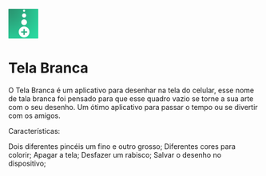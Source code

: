 ![]( https://github.com/Silva-Tech-Souza/Android-app-Tela-Bramca/blob/main/icone_play_tbdois%20(1).png)

# Tela Branca

O Tela Branca é um aplicativo para desenhar na tela do celular, esse nome de tala branca foi pensado para que esse quadro vazio se torne a sua arte com o seu desenho. Um ótimo aplicativo para passar o tempo ou se divertir com os amigos.

Características:

Dois diferentes pincéis um fino e outro grosso;
Diferentes cores para colorir;
Apagar a tela;
Desfazer um rabisco;
Salvar o desenho no dispositivo;
